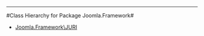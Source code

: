 - - -

#Class Hierarchy for Package Joomla.Framework#<ul>
<li><a href="https://github.com/JeyDotC/Hirudo-docs/blob/master/joomla/framework/juri.md">Joomla.Framework\JURI</a></li>
</ul>
